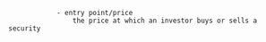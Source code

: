 
                - entry point/price
                    the price at which an investor buys or sells a security